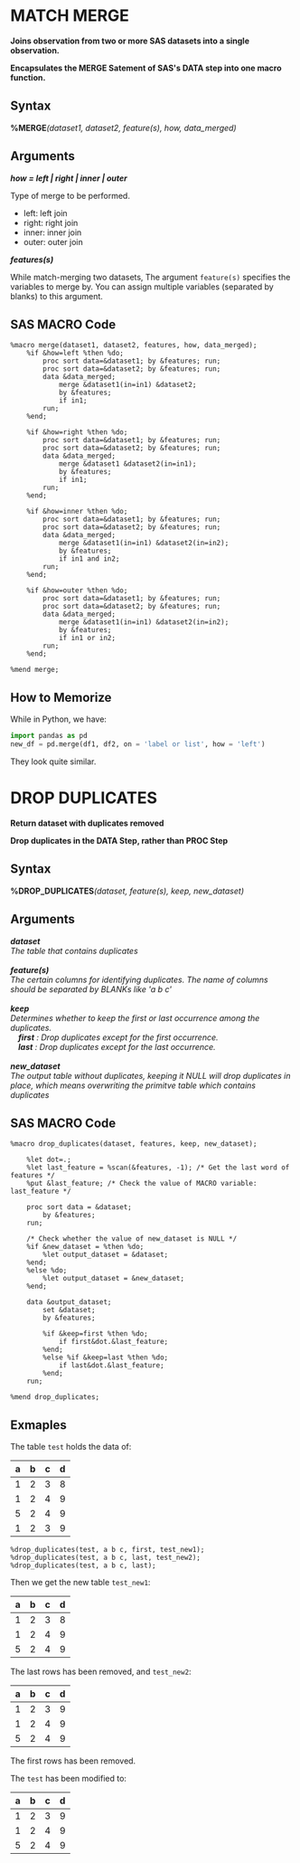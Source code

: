 # MATCH MERGE
**Joins observation from two or more SAS datasets into a single observation.**

**Encapsulates the MERGE Satement of SAS's DATA step into one macro function.**

## Syntax
**%MERGE**_(dataset1, dataset2, feature(s), how, data_merged)_

## Arguments
***how = left | right | inner | outer***

Type of merge to be performed.
+ left: left join
+ right: right join
+ inner: inner join
+ outer: outer join

***features(s)***

While match-merging two datasets, The argument `feature(s)` specifies the variables to merge by. You can assign multiple variables (separated by blanks) to this argument.

## SAS MACRO Code
```sas
%macro merge(dataset1, dataset2, features, how, data_merged);
	%if &how=left %then %do;
		proc sort data=&dataset1; by &features; run;
		proc sort data=&dataset2; by &features; run;
		data &data_merged;
			merge &dataset1(in=in1) &dataset2;
			by &features;
			if in1;
		run;
	%end;

	%if &how=right %then %do;
		proc sort data=&dataset1; by &features; run;
		proc sort data=&dataset2; by &features; run;
		data &data_merged;
			merge &dataset1 &dataset2(in=in1);
			by &features;
			if in1;
		run;
	%end;

	%if &how=inner %then %do;
		proc sort data=&dataset1; by &features; run;
		proc sort data=&dataset2; by &features; run;
		data &data_merged;
			merge &dataset1(in=in1) &dataset2(in=in2);
			by &features;
			if in1 and in2;
		run;
	%end;

	%if &how=outer %then %do;
		proc sort data=&dataset1; by &features; run;
		proc sort data=&dataset2; by &features; run;
		data &data_merged;
			merge &dataset1(in=in1) &dataset2(in=in2);
			by &features;
			if in1 or in2;
		run;
	%end;

%mend merge;
```

## How to Memorize
While in Python, we have:
```python
import pandas as pd
new_df = pd.merge(df1, df2, on = 'label or list', how = 'left')
```
They look quite similar.


# DROP DUPLICATES
**Return dataset with duplicates removed**

**Drop duplicates in the DATA Step, rather than PROC Step**

## Syntax
**%DROP_DUPLICATES**_(dataset, feature(s), keep, new_dataset)_

## Arguments
***dataset***<br>
*The table that contains duplicates*<br>
<br>
***feature(s)***<br>
*The certain columns for identifying duplicates. The name of columns should be separated by BLANKs like 'a b c'*<br>
<br>
***keep***<br>
*Determines whether to keep the first or last occurrence among the duplicates.*<br>
&ensp;&ensp;*__first__ : Drop duplicates except for the first occurrence.*<br>
&ensp;&ensp;*__last__ : Drop duplicates except for the last occurrence.*<br>
<br>
***new_dataset***<br>
*The output table without duplicates, keeping it NULL will drop duplicates in place, which means overwriting the primitve table which contains duplicates*<br>

## SAS MACRO Code
```sas
%macro drop_duplicates(dataset, features, keep, new_dataset);

	%let dot=.;
	%let last_feature = %scan(&features, -1); /* Get the last word of features */
	%put &last_feature; /* Check the value of MACRO variable: last_feature */

	proc sort data = &dataset;
		by &features;
	run;

	/* Check whether the value of new_dataset is NULL */
	%if &new_dataset = %then %do;
		%let output_dataset = &dataset;
	%end;
	%else %do;
		%let output_dataset = &new_dataset;
	%end;

	data &output_dataset;
		set &dataset;
		by &features;

		%if &keep=first %then %do;
			if first&dot.&last_feature;
		%end;
		%else %if &keep=last %then %do;
			if last&dot.&last_feature;
		%end;
	run;

%mend drop_duplicates;
```

## Exmaples
The table `test` holds the data of:

|a|b|c|d|
|-|-|-|-|
|1|2|3|8|
|1|2|4|9|
|5|2|4|9|
|1|2|3|9|

```sas
%drop_duplicates(test, a b c, first, test_new1);
%drop_duplicates(test, a b c, last, test_new2);
%drop_duplicates(test, a b c, last);
```

Then we get the new table `test_new1`:

|a|b|c|d|
|-|-|-|-|
|1|2|3|8|
|1|2|4|9|
|5|2|4|9| 

The last rows has been removed, and `test_new2`:

|a|b|c|d|
|-|-|-|-|
|1|2|3|9|
|1|2|4|9|
|5|2|4|9| 

The first rows has been removed.

The `test` has been modified to:

|a|b|c|d|
|-|-|-|-|
|1|2|3|9|
|1|2|4|9|
|5|2|4|9| 